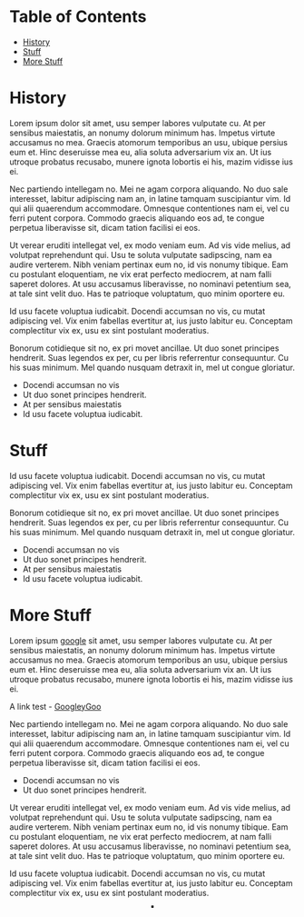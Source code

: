 <div id="mddocpdf" style="display:none;"></div>

<div id="mddocfont" style="display:none;"></div>

# Table of Contents

* [History](#history)
* [Stuff](#stuff)
* [More Stuff](#more-stuff)

# History

Lorem ipsum dolor sit amet, usu semper labores vulputate cu. At per sensibus maiestatis, an nonumy dolorum minimum has. Impetus virtute accusamus no mea. Graecis atomorum temporibus an usu, ubique persius eum et. Hinc deseruisse mea eu, alia soluta adversarium vix an. Ut ius utroque probatus recusabo, munere ignota lobortis ei his, mazim vidisse ius ei.

Nec partiendo intellegam no. Mei ne agam corpora aliquando. No duo sale interesset, labitur adipiscing nam an, in latine tamquam suscipiantur vim. Id qui alii quaerendum accommodare. Omnesque contentiones nam ei, vel cu ferri putent corpora. Commodo graecis aliquando eos ad, te congue perpetua liberavisse sit, dicam tation facilisi ei eos.

Ut verear eruditi intellegat vel, ex modo veniam eum. Ad vis vide melius, ad volutpat reprehendunt qui. Usu te soluta vulputate sadipscing, nam ea audire verterem. Nibh veniam pertinax eum no, id vis nonumy tibique. Eam cu postulant eloquentiam, ne vix erat perfecto mediocrem, at nam falli saperet dolores. At usu accusamus liberavisse, no nominavi petentium sea, at tale sint velit duo. Has te patrioque voluptatum, quo minim oportere eu.

Id usu facete voluptua iudicabit. Docendi accumsan no vis, cu mutat adipiscing vel. Vix enim fabellas evertitur at, ius justo labitur eu. Conceptam complectitur vix ex, usu ex sint postulant moderatius.

Bonorum cotidieque sit no, ex pri movet ancillae. Ut duo sonet principes hendrerit. Suas legendos ex per, cu per libris referrentur consequuntur. Cu his suas minimum. Mel quando nusquam detraxit in, mel ut congue gloriatur.

* Docendi accumsan no vis
* Ut duo sonet principes hendrerit.
* At per sensibus maiestatis
* Id usu facete voluptua iudicabit.

# Stuff

Id usu facete voluptua iudicabit. Docendi accumsan no vis, cu mutat adipiscing vel. Vix enim fabellas evertitur at, ius justo labitur eu. Conceptam complectitur vix ex, usu ex sint postulant moderatius.

Bonorum cotidieque sit no, ex pri movet ancillae. Ut duo sonet principes hendrerit. Suas legendos ex per, cu per libris referrentur consequuntur. Cu his suas minimum. Mel quando nusquam detraxit in, mel ut congue gloriatur.

* Docendi accumsan no vis
* Ut duo sonet principes hendrerit.
* At per sensibus maiestatis
* Id usu facete voluptua iudicabit.

# More Stuff

Lorem ipsum [google](https://google.com) sit amet, usu semper labores vulputate cu. At per sensibus maiestatis, an nonumy dolorum minimum has. Impetus virtute accusamus no mea. Graecis atomorum temporibus an usu, ubique persius eum et. Hinc deseruisse mea eu, alia soluta adversarium vix an. Ut ius utroque probatus recusabo, munere ignota lobortis ei his, mazim vidisse ius ei.

A link test - <a href="https://google.com">GoogleyGoo</a>

Nec partiendo intellegam no. Mei ne agam corpora aliquando. No duo sale interesset, labitur adipiscing nam an, in latine tamquam suscipiantur vim. Id qui alii quaerendum accommodare. Omnesque contentiones nam ei, vel cu ferri putent corpora. Commodo graecis aliquando eos ad, te congue perpetua liberavisse sit, dicam tation facilisi ei eos.

* Docendi accumsan no vis
* Ut duo sonet principes hendrerit.

Ut verear eruditi intellegat vel, ex modo veniam eum. Ad vis vide melius, ad volutpat reprehendunt qui. Usu te soluta vulputate sadipscing, nam ea audire verterem. Nibh veniam pertinax eum no, id vis nonumy tibique. Eam cu postulant eloquentiam, ne vix erat perfecto mediocrem, at nam falli saperet dolores. At usu accusamus liberavisse, no nominavi petentium sea, at tale sint velit duo. Has te patrioque voluptatum, quo minim oportere eu.

Id usu facete voluptua iudicabit. Docendi accumsan no vis, cu mutat adipiscing vel. Vix enim fabellas evertitur at, ius justo labitur eu. Conceptam complectitur vix ex, usu ex sint postulant moderatius.

<p align="center">
  <img src="./mdfiles/content/mdimg/flatulence_kills-2020_n01-368x368.png" alt="" txt="" style="border: 2px solid black"/>
</p>
